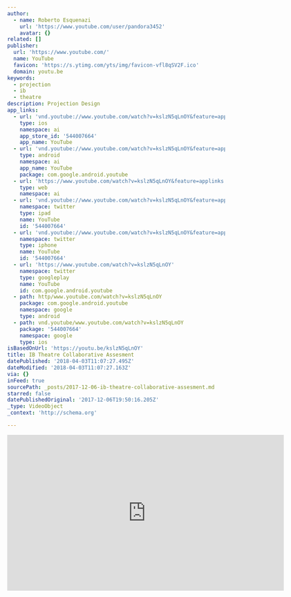 ```yaml
---
author:
  - name: Roberto Esquenazi
    url: 'https://www.youtube.com/user/pandora3452'
    avatar: {}
related: []
publisher:
  url: 'https://www.youtube.com/'
  name: YouTube
  favicon: 'https://s.ytimg.com/yts/img/favicon-vfl8qSV2F.ico'
  domain: youtu.be
keywords:
  - projection
  - ib
  - theatre
description: Projection Design
app_links:
  - url: 'vnd.youtube://www.youtube.com/watch?v=kslzN5qLnOY&feature=applinks'
    type: ios
    namespace: ai
    app_store_id: '544007664'
    app_name: YouTube
  - url: 'vnd.youtube://www.youtube.com/watch?v=kslzN5qLnOY&feature=applinks'
    type: android
    namespace: ai
    app_name: YouTube
    package: com.google.android.youtube
  - url: 'https://www.youtube.com/watch?v=kslzN5qLnOY&feature=applinks'
    type: web
    namespace: ai
  - url: 'vnd.youtube://www.youtube.com/watch?v=kslzN5qLnOY&feature=applinks'
    namespace: twitter
    type: ipad
    name: YouTube
    id: '544007664'
  - url: 'vnd.youtube://www.youtube.com/watch?v=kslzN5qLnOY&feature=applinks'
    namespace: twitter
    type: iphone
    name: YouTube
    id: '544007664'
  - url: 'https://www.youtube.com/watch?v=kslzN5qLnOY'
    namespace: twitter
    type: googleplay
    name: YouTube
    id: com.google.android.youtube
  - path: http/www.youtube.com/watch?v=kslzN5qLnOY
    package: com.google.android.youtube
    namespace: google
    type: android
  - path: vnd.youtube/www.youtube.com/watch?v=kslzN5qLnOY
    package: '544007664'
    namespace: google
    type: ios
isBasedOnUrl: 'https://youtu.be/kslzN5qLnOY'
title: IB Theatre Collaborative Assesment
datePublished: '2018-04-03T11:07:27.495Z'
dateModified: '2018-04-03T11:07:27.163Z'
via: {}
inFeed: true
sourcePath: _posts/2017-12-06-ib-theatre-collaborative-assesment.md
starred: false
datePublishedOriginal: '2017-12-06T19:50:16.205Z'
_type: VideoObject
_context: 'http://schema.org'

---
```

<iframe src="https://cdn.embedly.com/widgets/media.html?url=http%3A%2F%2Fwww.youtube.com%2Fwatch%3Fv%3DkslzN5qLnOY&amp;src=https%3A%2F%2Fwww.youtube.com%2Fembed%2FkslzN5qLnOY%3Ffeature%3Doembed&amp;type=text%2Fhtml&amp;key=b7d04c9b404c499eba89ee7072e1c4f7&amp;schema=youtube" width="640" height="360" scrolling="no" frameborder="0" allowfullscreen="" style=""></iframe>